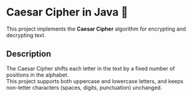 # Caesar Cipher in Java 🔐

This project implements the **Caesar Cipher** algorithm for encrypting and decrypting text.

## Description

The Caesar Cipher shifts each letter in the text by a fixed number of positions in the alphabet.  
This project supports both uppercase and lowercase letters, and keeps non-letter characters (spaces, digits, punctuation) unchanged.